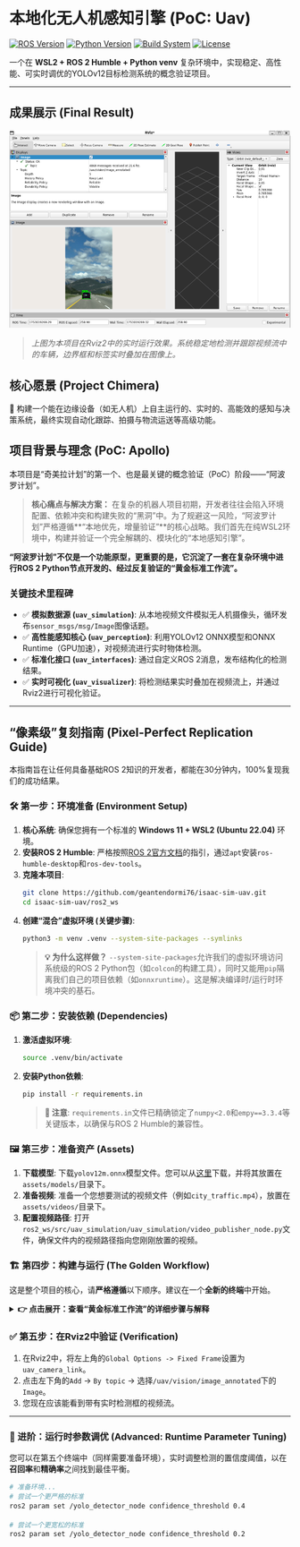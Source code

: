 #  本地化无人机感知引擎 (PoC: Uav)

[![ROS Version](https://img.shields.io/badge/ROS-Humble-blueviolet)](https://docs.ros.org/en/humble/index.html)
[![Python Version](https://img.shields.io/badge/Python-3.10-blue)](https://www.python.org/downloads/release/python-3100/)
[![Build System](https://img.shields.io/badge/Build-colcon-cyan)](https://colcon.readthedocs.io/)
[![License](https://img.shields.io/badge/License-Apache--2.0-green)](./LICENSE)

一个在 **WSL2 + ROS 2 Humble + Python venv** 复杂环境中，实现稳定、高性能、可实时调优的YOLOv12目标检测系统的概念验证项目。

---

## 成果展示 (Final Result)

![Live Detection in Rviz2](assets/readme/rviz2_detection_result.png)
> *上图为本项目在Rviz2中的实时运行效果。系统稳定地检测并跟踪视频流中的车辆，边界框和标签实时叠加在图像上。*

## 核心愿景 (Project Chimera)

🚀 构建一个能在边缘设备（如无人机）上自主运行的、实时的、高能效的感知与决策系统，最终实现自动化跟踪、拍摄与物流运送等高级功能。

## 项目背景与理念 (PoC: Apollo)

本项目是“奇美拉计划”的第一个、也是最关键的概念验证（PoC）阶段——“阿波罗计划”。

> **核心痛点与解决方案：** 在复杂的机器人项目初期，开发者往往会陷入环境配置、依赖冲突和构建失败的“黑洞”中。为了规避这一风险，“阿波罗计划”严格遵循**“本地优先，增量验证”**的核心战略。我们首先在纯WSL2环境中，构建并验证一个完全解耦的、模块化的“本地感知引擎”。

**“阿波罗计划”不仅是一个功能原型，更重要的是，它沉淀了一套在复杂环境中进行ROS 2 Python节点开发的、经过反复验证的“黄金标准工作流”。**

### 关键技术里程碑
-   ✅ **模拟数据源 (`uav_simulation`)**: 从本地视频文件模拟无人机摄像头，循环发布`sensor_msgs/msg/Image`图像话题。
-   ✅ **高性能感知核心 (`uav_perception`)**: 利用YOLOv12 ONNX模型和ONNX Runtime（GPU加速），对视频流进行实时物体检测。
-   ✅ **标准化接口 (`uav_interfaces`)**: 通过自定义ROS 2消息，发布结构化的检测结果。
-   ✅ **实时可视化 (`uav_visualizer`)**: 将检测结果实时叠加在视频流上，并通过Rviz2进行可视化验证。

---

## “像素级”复刻指南 (Pixel-Perfect Replication Guide)

本指南旨在让任何具备基础ROS 2知识的开发者，都能在30分钟内，100%复现我们的成功结果。

### 🛠️ 第一步：环境准备 (Environment Setup)

1.  **核心系统**: 确保您拥有一个标准的 **Windows 11 + WSL2 (Ubuntu 22.04)** 环境。
2.  **安装ROS 2 Humble**: 严格按照[ROS 2官方文档](https://docs.ros.org/en/humble/Installation/Ubuntu-Install-Debians.html)的指引，通过`apt`安装`ros-humble-desktop`和`ros-dev-tools`。
3.  **克隆本项目**:
    ```bash
    git clone https://github.com/geantendormi76/isaac-sim-uav.git
    cd isaac-sim-uav/ros2_ws
    ```
4.  **创建“混合”虚拟环境 (关键步骤)**:
    ```bash
    python3 -m venv .venv --system-site-packages --symlinks
    ```
    > **💡 为什么这样做？**
    > `--system-site-packages`允许我们的虚拟环境访问系统级的ROS 2 Python包（如`colcon`的构建工具），同时又能用`pip`隔离我们自己的项目依赖（如`onnxruntime`）。这是解决编译时/运行时环境冲突的基石。

### 📦 第二步：安装依赖 (Dependencies)

1.  **激活虚拟环境**:
    ```bash
    source .venv/bin/activate
    ```
2.  **安装Python依赖**:
    ```bash
    pip install -r requirements.in
    ```
    > **📌 注意**: `requirements.in`文件已精确锁定了`numpy<2.0`和`empy==3.3.4`等关键版本，以确保与ROS 2 Humble的兼容性。

### 🖼️ 第三步：准备资产 (Assets)

1.  **下载模型**: 下载`yolov12m.onnx`模型文件。您可以从[这里](<link_to_your_model_download>)下载，并将其放置在`assets/models/`目录下。
2.  **准备视频**: 准备一个您想要测试的视频文件（例如`city_traffic.mp4`），放置在`assets/videos/`目录下。
3.  **配置视频路径**: 打开`ros2_ws/src/uav_simulation/uav_simulation/video_publisher_node.py`文件，确保文件内的视频路径指向您刚刚放置的视频。

### 🏗️ 第四步：构建与运行 (The Golden Workflow)

这是整个项目的核心，请**严格遵循**以下顺序。建议在一个**全新的终端**中开始。

<details>
<summary><strong>👉 点击展开：查看“黄金标准工作流”的详细步骤与解释</strong></summary>

1.  **准备环境 (每次打开新终端都需执行)**:
    ```bash
    # 进入工作空间
    cd /path/to/your/isaac-sim-uav/ros2_ws

    # 【第一步】激活我们的“高科技”Python工具箱
    source .venv/bin/activate

    # 【第二步】将ROS 2的“官方工具”加入我们的工具箱
    source /opt/ros/humble/setup.zsh
    ```

2.  **清理并构建 (首次构建或代码修改后执行)**:
    ```bash
    # 深度清理 (可选，但推荐在遇到问题时执行)
    rm -rf build install log
    find ./src -type d -name "*.egg-info" -exec rm -r {} +
    
    # 【第三步：核心！】用我们“高科技”工具箱里的Python，去指挥colcon“建筑工头”
    python3 -m colcon build --symlink-install
    ```

3.  **加载工作空间并运行**:
    *   **【第四步】加载我们刚刚建好的、包含所有正确“快捷方式”的本地环境 (必须)**:
        ```bash
        source install/setup.zsh
        ```
    *   **【第五步】启动节点网络 (每个命令在一个单独的终端中运行，每个新终端都需要重复第一步和第四步)**:
        *   **终端1 (数据源)**: `ros2 run uav_simulation video_publisher_node`
        *   **终端2 (感知核心)**: `ros2 run uav_perception yolo_detector_node`
        *   **终端3 (可视化)**: `ros2 run uav_visualizer visualizer_node`
        *   **终端4 (Rviz2)**: `rviz2`

</details>

### ✅ 第五步：在Rviz2中验证 (Verification)

1.  在Rviz2中，将左上角的`Global Options -> Fixed Frame`设置为`uav_camera_link`。
2.  点击左下角的`Add` -> `By topic` -> 选择`/uav/vision/image_annotated`下的`Image`。
3.  您现在应该能看到带有实时检测框的视频流。

---

### 🚀 进阶：运行时参数调优 (Advanced: Runtime Parameter Tuning)

您可以在第五个终端中（同样需要准备环境），实时调整检测的置信度阈值，以在**召回率**和**精确率**之间找到最佳平衡。

```bash
# 准备环境...
# 尝试一个更严格的标准
ros2 param set /yolo_detector_node confidence_threshold 0.4

# 尝试一个更宽松的标准
ros2 param set /yolo_detector_node confidence_threshold 0.2
```

